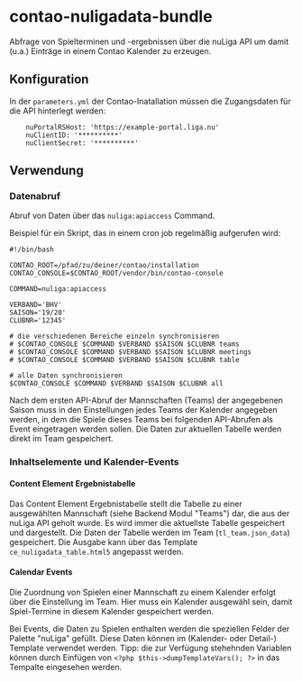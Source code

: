 # contao-nuligadata-bundle

Abfrage von Spielterminen und -ergebnissen über die nuLiga API um damit (u.a.) Einträge in einem
Contao Kalender zu erzeugen.


## Konfiguration

In der `parameters.yml` der Contao-Inatallation müssen die Zugangsdaten für die API hinterlegt werden:

```
    nuPortalRSHost: 'https://example-portal.liga.nu'
    nuClientID: '**********'
    nuClientSecret: '**********'
```

## Verwendung

### Datenabruf

Abruf von Daten über das `nuliga:apiaccess` Command. 

Beispiel für ein Skript, das in einem cron job regelmäßig aufgerufen wird:

```
#!/bin/bash

CONTAO_ROOT=/pfad/zu/deiner/contao/installation
CONTAO_CONSOLE=$CONTAO_ROOT/vendor/bin/contao-console
 
COMMAND=nuliga:apiaccess

VERBAND='BHV'
SAISON='19/20'
CLUBNR='12345'

# die verschiedenen Bereiche einzeln synchronisieren
# $CONTAO_CONSOLE $COMMAND $VERBAND $SAISON $CLUBNR teams
# $CONTAO_CONSOLE $COMMAND $VERBAND $SAISON $CLUBNR meetings
# $CONTAO_CONSOLE $COMMAND $VERBAND $SAISON $CLUBNR table

# alle Daten synchronisieren
$CONTAO_CONSOLE $COMMAND $VERBAND $SAISON $CLUBNR all
```

Nach dem ersten API-Abruf der Mannschaften (Teams) der angegebenen Saison muss in den
Einstellungen jedes Teams der Kalender angegeben werden, in dem die Spiele dieses
Teams bei folgenden API-Abrufen als Event eingetragen werden sollen. Die Daten zur aktuellen 
Tabelle werden direkt im Team gespeichert. 


### Inhaltselemente und Kalender-Events

#### Content Element Ergebnistabelle

Das Content Element Ergebnistabelle stellt die Tabelle zu einer ausgewählten Mannschaft 
(siehe Backend Modul "Teams") dar, die aus der nuLiga API geholt wurde. Es wird immer die 
aktuellste Tabelle gespeichert und dargestellt. Die Daten der Tabelle werden im Team 
(`tl_team.json_data`) gespeichert. Die Ausgabe kann über das Template 
`ce_nuligadata_table.html5` angepasst werden.


#### Calendar Events

Die Zuordnung von Spielen einer Mannschaft zu einem Kalender erfolgt über die Einstellung im Team. 
Hier muss ein Kalender ausgewähl sein, damit Spiel-Termine in diesem Kalender gespeichert werden.
 
Bei Events, die Daten zu Spielen enthalten werden die speziellen Felder der Palette "nuLiga"
gefüllt. Diese Daten können im (Kalender- oder Detail-) Template verwendet werden.
Tipp: die zur Verfügung stehehnden Variablen können durch Einfügen von `<?php $this->dumpTemplateVars(); ?>`
in das Tempalte eingesehen werden.
